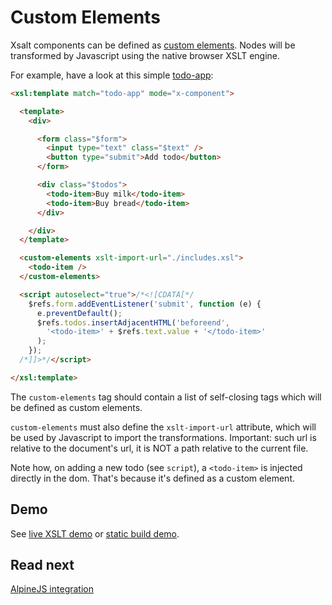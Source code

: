 # Custom Elements

Xsalt components can be defined as [custom elements](https://developer.mozilla.org/en-US/docs/Web/API/Web_components/Using_custom_elements). Nodes will be transformed by Javascript using the native browser XSLT engine.

For example, have a look at this simple [todo-app](./components/todo-app.html):
```html
<xsl:template match="todo-app" mode="x-component">

  <template>
    <div>

      <form class="$form">
        <input type="text" class="$text" />
        <button type="submit">Add todo</button>
      </form>

      <div class="$todos">
        <todo-item>Buy milk</todo-item>
        <todo-item>Buy bread</todo-item>
      </div>

    </div>
  </template>

  <custom-elements xslt-import-url="./includes.xsl">
    <todo-item />
  </custom-elements>

  <script autoselect="true">/*<![CDATA[*/
    $refs.form.addEventListener('submit', function (e) {
      e.preventDefault();
      $refs.todos.insertAdjacentHTML('beforeend',
        '<todo-item>' + $refs.text.value + '</todo-item>'
      );
    });
  /*]]>*/</script>

</xsl:template>
```

The `custom-elements` tag should contain a list of self-closing tags which will be defined as custom elements.

`custom-elements` must also define the `xslt-import-url` attribute, which will be used by Javascript to import the transformations. Important: such url is relative to the document's url, it is NOT a path relative to the current file.

Note how, on adding a new todo (see `script`), a `<todo-item>` is injected directly in the dom. That's because it's defined as a custom element.

## Demo

See [live XSLT demo](https://raw.githack.com/francescozaniol/xsalt/master/examples/custom-elements/index.xhtml) or [static build demo](https://raw.githack.com/francescozaniol/xsalt/master/examples/custom-elements/build.html).

## Read next

[AlpineJS integration](../alpinejs)